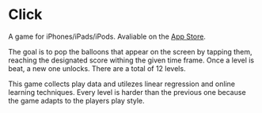 # Click
A game for iPhones/iPads/iPods. Avaliable on the [App Store](https://itunes.apple.com/us/app/click-artificial-intelligence/id1032660757?mt=8).

The goal is to pop the balloons that appear on the screen by tapping them, reaching the designated score withing the given time frame. Once a level is beat, a new one unlocks. There are a total of 12 levels.

This game collects play data and utilezes linear regression and online learning techniques. Every level is harder than the previous one because the game adapts to the players play style.

